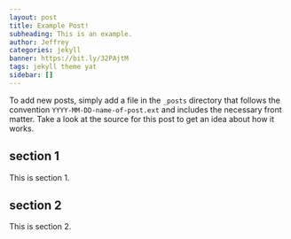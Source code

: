 ```yaml
---
layout: post
title: Example Post!
subheading: This is an example.
author: Jeffrey
categories: jekyll
banner: https://bit.ly/32PAjtM
tags: jekyll theme yat
sidebar: []
---
```


To add new posts, simply add a file in the `_posts` directory that follows the convention `YYYY-MM-DD-name-of-post.ext` and includes the necessary front matter. Take a look at the source for this post to get an idea about how it works.

## section 1

This is section 1.

## section 2

This is section 2.
